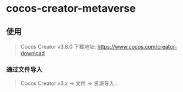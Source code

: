 # cocos-creator-metaverse

## 使用
> Cocos Creator v3.8.0 下载地址: https://www.cocos.com/creator-download
### 通过文件导入

> Cocos Creator v3.x -> 文件 -> 资源导入...
